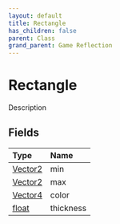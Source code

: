 ```yaml
---
layout: default
title: Rectangle
has_children: false
parent: Class
grand_parent: Game Reflection
---
```

# Rectangle
Description 

## Fields

| Type | Name |
|:----------|:--------------|
| [Vector2](/riftbreaker-wiki/docs/game-reflection/classes/vector2/) | min |
| [Vector2](/riftbreaker-wiki/docs/game-reflection/classes/vector2/) | max |
| [Vector4](/riftbreaker-wiki/docs/game-reflection/classes/vector4/) | color |
| [float](/riftbreaker-wiki/docs/game-reflection/components/float/) | thickness |

